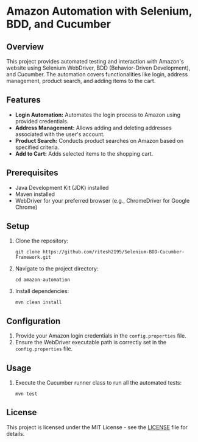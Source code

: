 # Amazon Automation with Selenium, BDD, and Cucumber

## Overview
This project provides automated testing and interaction with Amazon's website using Selenium WebDriver, BDD (Behavior-Driven Development), and Cucumber. The automation covers functionalities like login, address management, product search, and adding items to the cart.

## Features
- **Login Automation:** Automates the login process to Amazon using provided credentials.
- **Address Management:** Allows adding and deleting addresses associated with the user's account.
- **Product Search:** Conducts product searches on Amazon based on specified criteria.
- **Add to Cart:** Adds selected items to the shopping cart.

## Prerequisites
- Java Development Kit (JDK) installed
- Maven installed
- WebDriver for your preferred browser (e.g., ChromeDriver for Google Chrome)

## Setup
1. Clone the repository:
   ```
   git clone https://github.com/ritesh2195/Selenium-BDD-Cucumber-Framework.git
   ```
2. Navigate to the project directory:
   ```
   cd amazon-automation
   ```
3. Install dependencies:
   ```
   mvn clean install
   ```

## Configuration
1. Provide your Amazon login credentials in the `config.properties` file.
2. Ensure the WebDriver executable path is correctly set in the `config.properties` file.

## Usage
1. Execute the Cucumber runner class to run all the automated tests:
   ```
   mvn test
   ```

## License
This project is licensed under the MIT License - see the [LICENSE](LICENSE) file for details.
